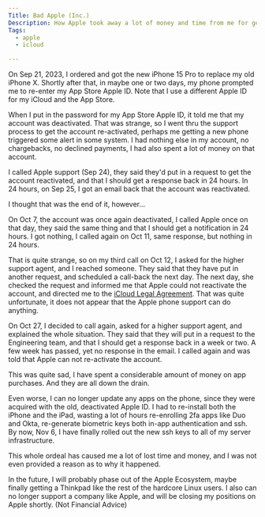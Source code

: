 ```yaml
---
Title: Bad Apple (Inc.)
Description: How Apple took away a lot of money and time from me for getting a new iPhone
Tags: 
  - apple
  - icloud

---
```


On Sep 21, 2023, I ordered and got the new iPhone 15 Pro to replace my old
iPhone X. Shortly after that, in maybe one or two days, my phone prompted me to
re-enter my App Store Apple ID. Note that I use a different Apple ID for my
iCloud and the App Store.

When I put in the password for my App Store Apple ID, it told me that my account
was deactivated. That was strange, so I went thru the support process to get the
account re-activated, perhaps me getting a new phone triggered some alert in
some system. I had nothing else in my account, no chargebacks, no declined
payments, I had also spent a lot of money on that account.

I called Apple support (Sep 24), they said they'd put in a request to get the account
reactivated, and that I should get a response back in 24 hours. In 24 hours, on
Sep 25, I got an email back that the account was reactivated.

I thought that was the end of it, however...

On Oct 7, the account was once again deactivated, I called Apple once on that
day, they said the same thing and that I should get a notification in 24 hours.
I got nothing, I called again on Oct 11, same response, but nothing in 24 hours.

That is quite strange, so on my third call on Oct 12, I asked for the higher
support agent, and I reached someone. They said that they have put in another
request, and scheduled a call-back the next day. The next day, she checked the
request and informed me that Apple could not reactivate the account, and
directed me to the [iCloud Legal
Agreement](https://www.apple.com/legal/internet-services/icloud/). That was
quite unfortunate, it does not appear that the Apple phone support can do
anything.

On Oct 27, I decided to call again, asked for a higher support agent, and explained
the whole situation. They said that they will put in a request to the
Engineering team, and that I should get a response back in a week or two. A few
week has passed, yet no response in the email. I called again and was told that
Apple can not re-activate the account.

This was quite sad, I have spent a considerable amount of money on app
purchases. And they are all down the drain.

Even worse, I can no longer update any apps on the phone, since they were
acquired with the old, deactivated Apple ID. I had to re-install both the iPhone
and the iPad, wasting a lot of hours re-enrolling 2fa apps like Duo and Okta,
re-generate biometric keys both in-app authentication and ssh. By now, Nov 6, I
have finally rolled out the new ssh keys to all of my server infrastructure.

This whole ordeal has caused me a lot of lost time and money, and I was not even
provided a reason as to why it happened.

In the future, I will probably phase out of the Apple Ecosystem, maybe finally
getting a Thinkpad like the rest of the hardcore Linux users. I also can no
longer support a company like Apple, and will be closing my positions on Apple
shortly. (Not Financial Advice)
